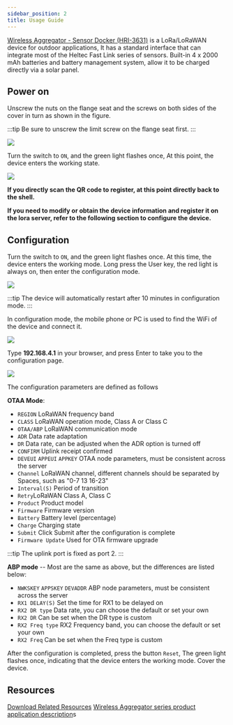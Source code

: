 ```yaml
---
sidebar_position: 2
title: Usage Guide
---
```





[Wireless Aggregator - Sensor Docker (HRI-3631)](https://heltec.org/project/hri-3631/) is a LoRa/LoRaWAN device for outdoor applications, It has a standard interface that can integrate most of the Heltec Fast Link series of sensors. Built-in 4 x 2000 mAh batteries and battery management system, allow it to be charged directly via a solar panel.

## Power on
Unscrew the nuts on the flange seat and the screws on both sides of the cover in turn as shown in the figure.

:::tip
Be sure to unscrew the limit screw on the flange seat first.
:::

![](img/quick_start/01.jpg) 

Turn the switch to `ON`, and the green light flashes once, At this point, the device enters the working state.

![](img/quick_start/02.jpg)  

**If you directly scan the QR code to register, at this point directly back to the shell.**

**If you need to modify or obtain the device information and register it on the lora server, refer to the following section to configure the device.**

## Configuration
Turn the switch to `ON`, and the green light flashes once. At this time, the device enters the working mode. Long press the User key, the red light is always on, then enter the configuration mode.

![](img/quick_start/03.jpg)  

:::tip
The device will automatically restart after 10 minutes in configuration mode.
:::

In configuration mode, the mobile phone or PC is used to find the WiFi of the device and connect it.

![](img/quick_start/04.jpg)

Type **192.168.4.1** in your browser, and press Enter to take you to the configuration page.

![](img/quick_start/05.png)

The configuration parameters are defined as follows 

**OTAA Mode**:

  - `REGION` LoRaWAN frequency band
  - `CLASS` LoRaWAN operation mode, Class A or Class C
  - `OTAA/ABP` LoRaWAN communication mode
  - `ADR` Data rate adaptation
  - `DR` Data rate, can be adjusted when the ADR option is turned off
  - `CONFIRM` Uplink receipt confirmed
  - `DEVEUI` `APPEUI` `APPKEY` OTAA node parameters, must be consistent across the server
  - `Channel` LoRaWAN channel, different channels should be separated by Spaces, such as "0-7 13 16-23"
  - `Interval(S)` Period of transition
  - `Retry`LoRaWAN Class A, Class C
  - `Product` Product model
  - `Firmware` Firmware version
  - `Battery` Battery level (percentage)
  - `Charge` Charging state
  - `Submit` Click Submit after the configuration is complete
  - `Firmware Update` Used for OTA firmware upgrade

:::tip
The uplink port is fixed as port 2.
:::

**ABP mode** -- Most are the same as above, but the differences are listed below:

  - `NWKSKEY` `APPSKEY` `DEVADDR` ABP node parameters, must be consistent across the server
  - `RX1 DELAY(S)` Set the time for RX1 to be delayed on
  - `RX2 DR type` Data rate, you can choose the default or set your own
  - `RX2 DR` Can be set when the DR type is custom
  - `RX2 Freq type` RX2 Frequency band, you can choose the default or set your own
  - `RX2 Freq` Can be set when the Freq type is custom

After the configuration is completed, press the button `Reset`, The green light flashes once, indicating that the device enters the working mode. Cover the device.

## Resources
[Download Related Resources](https://resource.heltec.cn/download/Sensor%20Hub%20for%20industry)
[Wireless Aggregator series product application description](https://heltec.org/wireless-aggregator/)s